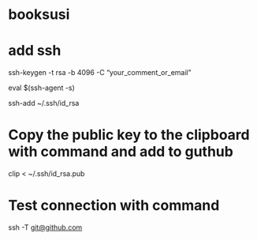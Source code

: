 # booksusi

# add ssh

ssh-keygen -t rsa -b 4096 -C “your_comment_or_email”

eval $(ssh-agent -s)

ssh-add ~/.ssh/id_rsa

# Copy the public key to the clipboard with command and add to guthub
clip < ~/.ssh/id_rsa.pub
# Test connection with command 
ssh -T git@github.com
